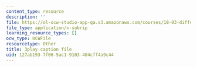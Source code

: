 ```yaml
---
content_type: resource
description: ''
file: https://ol-ocw-studio-app-qa.s3.amazonaws.com/courses/18-03-differential-equations-spring-2010/127ab1937f065ac19103404cff4a9c44_peYvLk_HZdw.vtt
file_type: application/x-subrip
learning_resource_types: []
ocw_type: OCWFile
resourcetype: Other
title: 3play caption file
uid: 127ab193-7f06-5ac1-9103-404cff4a9c44
---
```

